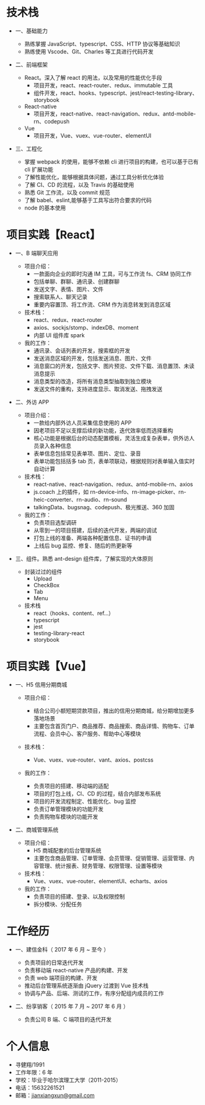 # 技术栈

- 一、基础能力

  - 熟练掌握 JavaScript、typescript、CSS、HTTP 协议等基础知识
  - 熟练使用 Vscode、Git、Charles 等工具进行代码开发

- 二、前端框架

  - React。深入了解 react 的用法，以及常用的性能优化手段
    - 项目开发，react、react-router、redux、immutable 工具
    - 组件开发，react、hooks、typescript、jest/react-testing-library、storybook
  - React-native
    - 项目开发，react-native、react-navigation、redux、antd-mobile-rn、codepush
  - Vue
    - 项目开发，Vue、vuex、vue-router、elementUI

- 三、工程化
  - 掌握 webpack 的使用，能够不依赖 cli 进行项目的构建，也可以基于已有 cli 扩展功能
  - 了解性能优化，能够根据具体问题，通过工具分析优化体验
  - 了解 CI、CD 的流程，以及 Travis 的基础使用
  - 熟悉 Git 工作流，以及 commit 规范
  - 了解 babel、eslint,能够基于工具写出符合要求的代码
  - node 的基本使用

# 项目实践【React】

- 一、B 端聊天应用

  - 项目介绍：
    - 一款面向企业的即时沟通 IM 工具，可与工作流 fs、CRM 协同工作
    - 包括单聊、群聊、通讯录、创建群聊
    - 发送文字、表情、图片、文件
    - 搜索联系人、聊天记录
    - 重要内容置顶、将工作流、CRM 作为消息转发到消息区域
  - 技术栈：
    - react、redux、react-router
    - axios、sockjs/stomp、indexDB、moment
    - 内部 UI 组件库 spark
  - 我的工作：
    - 通讯录、会话列表的开发，搜索框的开发
    - 发送消息区域的开发，包括发送消息、图片、文件
    - 消息窗口的开发，包括文字、图片预览、文件下载、消息置顶、未读消息提示
    - 消息类型的改造，将所有消息类型抽取到独立模块
    - 发送文件的重构，支持进度显示、取消发送、拖拽发送

- 二、外访 APP

  - 项目介绍：
    - 一款给内部外访人员采集信息使用的 APP
    - 因老项目不足以支撑后续的新功能，迭代效率低而选择重构
    - 核心功能是根据后台的动态配置模板，灵活生成复杂表单，供外访人员录入各种信息
    - 表单信息包括常见表单项、图片、定位、录音
    - 表单功能包括括多 tab 页，表单项联动，根据规则对表单输入值实时自动计算
  - 技术栈：
    - react-native、react-navigation、redux、antd-mobile-rn、axios
    - js.coach 上的插件，如 rn-device-info、rn-image-picker、rn-heic-converter、rn-audio、rn-sound
    - talkingData、bugsnag、codepush、极光推送、360 加固
  - 我的工作：
    - 负责项目选型调研
    - 从零到一的项目搭建，后续的迭代开发，两端的调试
    - 打包上线的准备、两端各种配置信息、证书的申请
    - 上线后 bug 监控、修复、随后的热更新等

- 三、组件。熟悉 ant-design 组件库，了解实现的大体原则
  - 封装过过的组件
    - Upload
    - CheckBox
    - Tab
    - Menu
  - 技术栈
    - react（hooks、content、ref...）
    - typescript
    - jest
    - testing-library-react
    - storybook

# 项目实践【Vue】

- 一、H5 信用分期商城

  - 项目介绍：
    - 结合公司小额短期贷款项目，推出的信用分期商城，给分期增加更多落地场景
    - 主要包含首页门户、商品推荐、商品搜索、商品详情、购物车、订单流程、会员中心、客户服务、帮助中心等模块
  - 技术栈：
    - Vue、vuex、vue-router、vant、axios、postcss
  - 我的工作：

    - 负责项目的搭建、移动端的适配
    - 项目的打包上线，CI、CD 的过程，结合内部发布系统
    - 项目的开发流程制定、性能优化、bug 监控
    - 负责订单管理模块的功能开发
    - 负责购物车模块的功能开发

- 二、商城管理系统
  - 项目介绍：
    - H5 商城配套的后台管理系统
    - 主要包含商品管理、订单管理、会员管理、促销管理、运营管理、内容管理、统计报表、财务管理、权限管理、设置等模块
  - 技术栈：
    - Vue、vuex、vue-router、elementUI、echarts、axios
  - 我的工作：
    - 负责项目的搭建、登录、以及权限控制
    - 拆分模块、分配任务

# 工作经历

- 一、建信金科（ 2017 年 6 月 ~ 至今 ）

  - 负责项目的日常迭代开发
  - 负责移动端 react-native 产品的构建、开发
  - 负责 web 端项目的构建、开发
  - 推动后台管理系统逐渐由 jQuery 过渡到 Vue 技术栈
  - 协调与产品、后端、测试的工作，有序分配组内成员的工作

- 二、纷享销客（ 2015 年 7 月 ~ 2017 年 6 月 ）
  - 负责公司 B 端、C 端项目的迭代开发

# 个人信息

- 寻健翔/1991
- 工作年限：6 年
- 学校：毕业于哈尔滨理工大学（2011-2015）
- 电话：15632261521
- 邮箱：jianxiangxun@gmail.com
